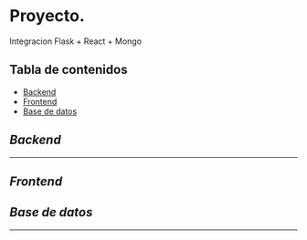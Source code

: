 # Proyecto.

Integracion Flask + React + Mongo

## Tabla de contenidos
- [Backend](#backend)
- [Frontend](#frontend)
- [Base de datos](#base-de-datos)

## *Backend*
***

## *Frontend*


## *Base de datos*
***

